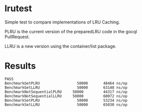 lrutest
=======

Simple test to compare implementations of LRU Caching.

PLRU is the current version of the preparedLRU code in the gocql PullRequest.

LLRU is a new version using the container/list package.

Results
======

```
PASS
BenchmarkGetPLRU	             50000	     48464 ns/op
BenchmarkGetLLRU	             50000	     63148 ns/op
BenchmarkNotSequentialPLRU     50000	     44317 ns/op
BenchmarkNotSequentialLLRU	   50000	     60072 ns/op
BenchmarkSetPLRU	             50000	     53234 ns/op
BenchmarkSetLLRU	             50000	     65030 ns/op
```
